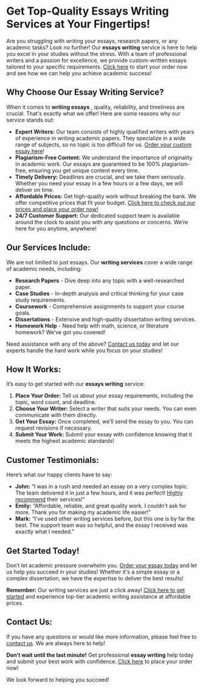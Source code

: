 # Get Top-Quality Essays Writing Services at Your Fingertips!

Are you struggling with writing your essays, research papers, or any academic tasks? Look no further! Our **essays writing** service is here to help you excel in your studies without the stress. With a team of professional writers and a passion for excellence, we provide custom-written essays tailored to your specific requirements. [Click here](https://tinyurl.com/topessay?keyword=essays+writing) to start your order now and see how we can help you achieve academic success!

## Why Choose Our Essay Writing Service?

When it comes to **writing essays** , quality, reliability, and timeliness are crucial. That's exactly what we offer! Here are some reasons why our service stands out:

- **Expert Writers:** Our team consists of highly qualified writers with years of experience in writing academic papers. They specialize in a wide range of subjects, so no topic is too difficult for us. [Order your custom essay here](https://tinyurl.com/topessay?keyword=essays+writing)!
- **Plagiarism-Free Content:** We understand the importance of originality in academic work. Our essays are guaranteed to be 100% plagiarism-free, ensuring you get unique content every time.
- **Timely Delivery:** Deadlines are crucial, and we take them seriously. Whether you need your essay in a few hours or a few days, we will deliver on time.
- **Affordable Prices:** Get high-quality work without breaking the bank. We offer competitive prices that fit your budget. [Click here to check out our prices and place your order now!](https://tinyurl.com/topessay?keyword=essays+writing)
- **24/7 Customer Support:** Our dedicated support team is available around the clock to assist you with any questions or concerns. We’re here for you anytime, anywhere!

## Our Services Include:

We are not limited to just essays. Our **writing services** cover a wide range of academic needs, including:

- **Research Papers** - Dive deep into any topic with a well-researched paper.
- **Case Studies** - In-depth analysis and critical thinking for your case study requirements.
- **Coursework** - Comprehensive assignments to support your course goals.
- **Dissertations** - Extensive and high-quality dissertation writing services.
- **Homework Help** - Need help with math, science, or literature homework? We’ve got you covered!

Need assistance with any of the above? [Contact us today](https://tinyurl.com/topessay?keyword=essays+writing) and let our experts handle the hard work while you focus on your studies!

## How It Works:

It’s easy to get started with our **essays writing** service:

1. **Place Your Order:** Tell us about your essay requirements, including the topic, word count, and deadline.
2. **Choose Your Writer:** Select a writer that suits your needs. You can even communicate with them directly.
3. **Get Your Essay:** Once completed, we’ll send the essay to you. You can request revisions if necessary.
4. **Submit Your Work:** Submit your essay with confidence knowing that it meets the highest academic standards!

## Customer Testimonials:

Here’s what our happy clients have to say:

- **John:** “I was in a rush and needed an essay on a very complex topic. The team delivered it in just a few hours, and it was perfect! [Highly recommend](https://tinyurl.com/topessay?keyword=essays+writing) their services!”
- **Emily:** “Affordable, reliable, and great quality work. I couldn’t ask for more. Thank you for making my academic life easier!”
- **Mark:** “I’ve used other writing services before, but this one is by far the best. The support team was so helpful, and the essay I received was exactly what I needed.”

## Get Started Today!

Don’t let academic pressure overwhelm you. [Order your essay today](https://tinyurl.com/topessay?keyword=essays+writing) and let us help you succeed in your studies! Whether it's a simple essay or a complex dissertation, we have the expertise to deliver the best results!

**Remember:** Our writing services are just a click away! [Click here to get started](https://tinyurl.com/topessay?keyword=essays+writing) and experience top-tier academic writing assistance at affordable prices.

## Contact Us:

If you have any questions or would like more information, please feel free to [contact us](https://tinyurl.com/topessay?keyword=essays+writing). We are always here to help!

**Don’t wait until the last minute!** Get professional **essay writing** help today and submit your best work with confidence. [Click here](https://tinyurl.com/topessay?keyword=essays+writing) to place your order now!

We look forward to helping you succeed!
